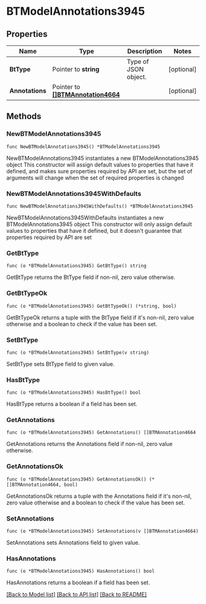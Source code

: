 # BTModelAnnotations3945

## Properties

Name | Type | Description | Notes
------------ | ------------- | ------------- | -------------
**BtType** | Pointer to **string** | Type of JSON object. | [optional] 
**Annotations** | Pointer to [**[]BTMAnnotation4664**](BTMAnnotation4664.md) |  | [optional] 

## Methods

### NewBTModelAnnotations3945

`func NewBTModelAnnotations3945() *BTModelAnnotations3945`

NewBTModelAnnotations3945 instantiates a new BTModelAnnotations3945 object
This constructor will assign default values to properties that have it defined,
and makes sure properties required by API are set, but the set of arguments
will change when the set of required properties is changed

### NewBTModelAnnotations3945WithDefaults

`func NewBTModelAnnotations3945WithDefaults() *BTModelAnnotations3945`

NewBTModelAnnotations3945WithDefaults instantiates a new BTModelAnnotations3945 object
This constructor will only assign default values to properties that have it defined,
but it doesn't guarantee that properties required by API are set

### GetBtType

`func (o *BTModelAnnotations3945) GetBtType() string`

GetBtType returns the BtType field if non-nil, zero value otherwise.

### GetBtTypeOk

`func (o *BTModelAnnotations3945) GetBtTypeOk() (*string, bool)`

GetBtTypeOk returns a tuple with the BtType field if it's non-nil, zero value otherwise
and a boolean to check if the value has been set.

### SetBtType

`func (o *BTModelAnnotations3945) SetBtType(v string)`

SetBtType sets BtType field to given value.

### HasBtType

`func (o *BTModelAnnotations3945) HasBtType() bool`

HasBtType returns a boolean if a field has been set.

### GetAnnotations

`func (o *BTModelAnnotations3945) GetAnnotations() []BTMAnnotation4664`

GetAnnotations returns the Annotations field if non-nil, zero value otherwise.

### GetAnnotationsOk

`func (o *BTModelAnnotations3945) GetAnnotationsOk() (*[]BTMAnnotation4664, bool)`

GetAnnotationsOk returns a tuple with the Annotations field if it's non-nil, zero value otherwise
and a boolean to check if the value has been set.

### SetAnnotations

`func (o *BTModelAnnotations3945) SetAnnotations(v []BTMAnnotation4664)`

SetAnnotations sets Annotations field to given value.

### HasAnnotations

`func (o *BTModelAnnotations3945) HasAnnotations() bool`

HasAnnotations returns a boolean if a field has been set.


[[Back to Model list]](../README.md#documentation-for-models) [[Back to API list]](../README.md#documentation-for-api-endpoints) [[Back to README]](../README.md)


